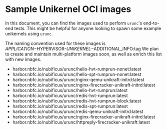 # Sample Unikernel OCI images

In this document, you can find the images used to perform `urunc`'s end-to-end tests.
This might be helpful for anyone looking to spawn some example unikernels using `urunc`.

The naming convention used for these images is $APPLICATION-$HYPERVISOR-$UNIKERNEL-$ADDITIONAL_INFO:tag
We plan to create and maintain multi-platform images soon, as well as enrich this list with new images.

- harbor.nbfc.io/nubificus/urunc/hello-hvt-rumprun-nonet:latest
- harbor.nbfc.io/nubificus/urunc/hello-spt-rumprun-nonet:latest
- harbor.nbfc.io/nubificus/urunc/nginx-qemu-unikraft-initrd:latest
- harbor.nbfc.io/nubificus/urunc/nginx-firecracker-unikraft-initrd:latest
- harbor.nbfc.io/nubificus/urunc/hello-hvt-rumprun:latest
- harbor.nbfc.io/nubificus/urunc/redis-hvt-rumprun:latest
- harbor.nbfc.io/nubificus/urunc/redis-hvt-rumprun-block:latest
- harbor.nbfc.io/nubificus/urunc/redis-spt-rumprun:latest
- harbor.nbfc.io/nubificus/urunc/redis-qemu-unikraft-initrd:latest
- harbor.nbfc.io/nubificus/urunc/nginx-firecracker-unikraft-initrd:latest
- harbor.nbfc.io/nubificus/urunc/httpreply-firecracker-unikraft:latest

